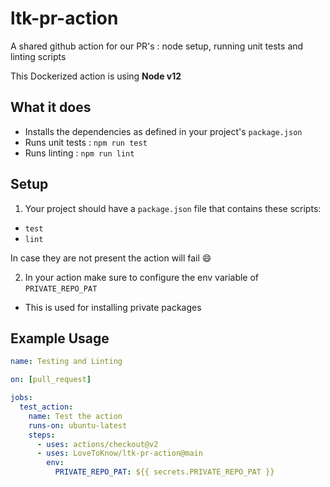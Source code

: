 # ltk-pr-action

A shared github action for our PR's : node setup, running unit tests and linting scripts

This Dockerized action is using **Node v12**

## What it does
- Installs the dependencies as defined in your project's `package.json`
- Runs unit tests : `npm run test`
- Runs linting : `npm run lint`

## Setup
1. Your project should have a `package.json` file that contains these scripts:
- `test`
- `lint`

In case they are not present the action will fail 😄

2. In your action make sure to configure the env variable of `PRIVATE_REPO_PAT`
- This is used for installing private packages


## Example Usage

```yaml
name: Testing and Linting

on: [pull_request]

jobs:
  test_action:
    name: Test the action
    runs-on: ubuntu-latest
    steps:
      - uses: actions/checkout@v2
      - uses: LoveToKnow/ltk-pr-action@main
        env:
          PRIVATE_REPO_PAT: ${{ secrets.PRIVATE_REPO_PAT }}
```
